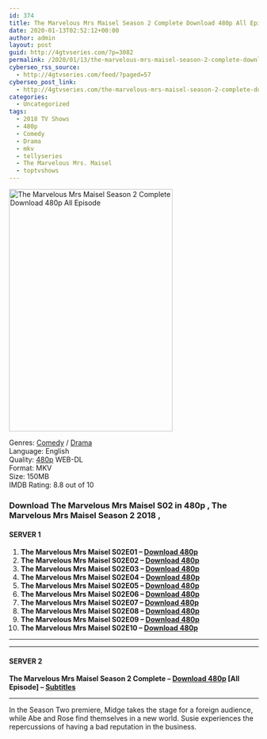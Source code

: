 ```yaml
---
id: 374
title: The Marvelous Mrs Maisel Season 2 Complete Download 480p All Episode
date: 2020-01-13T02:52:12+00:00
author: admin
layout: post
guid: http://4gtvseries.com/?p=3082
permalink: /2020/01/13/the-marvelous-mrs-maisel-season-2-complete-download-480p-all-episode/
cyberseo_rss_source:
  - http://4gtvseries.com/feed/?paged=57
cyberseo_post_link:
  - http://4gtvseries.com/the-marvelous-mrs-maisel-season-2-complete-download-480p-all-episode/
categories:
  - Uncategorized
tags:
  - 2018 TV Shows
  - 480p
  - Comedy
  - Drama
  - mkv
  - tellyseries
  - The Marvelous Mrs. Maisel
  - toptvshows
---
```

<img loading="lazy" class="aligncenter" src="https://3.bp.blogspot.com/-EM48epJbIww/XhvaUK6Vb1I/AAAAAAAAA1k/zXTrPiCifggLIz5lHq04bTBTXtPq1gUcQCK4BGAYYCw/s1600/The%2BMarvelous%2BMrs%2BMaisel%2BSeason%2B2.jpg" alt="The Marvelous Mrs Maisel Season 2 Complete Download 480p All Episode" width="330" height="488" />

Genres: <a href="http://4gtvseries.com/tag/comedy/" data-wpel-link="internal">Comedy</a> /&nbsp;<a href="http://4gtvseries.com/tag/drama/" data-wpel-link="internal">Drama</a>  
Language: English  
Quality:&nbsp;<a href="http://4gtvseries.com/tag/480p/" data-wpel-link="internal">480p</a> WEB-DL  
Format: MKV  
Size: 150MB  
IMDB Rating: 8.8 out of 10

### **Download The Marvelous Mrs Maisel S02 in 480p , The Marvelous Mrs Maisel Season 2 2018 ,&nbsp;**

#### <span><strong>SERVER 1</strong></span>

  1. **The Marvelous Mrs Maisel S02E01 – <a href="http://slink.dl480p.xyz/RVwo0" data-wpel-link="external" target="_blank" rel="nofollow external noopener noreferrer" class="wpel-icon-left"><i class="wpel-icon fa fa-download" aria-hidden="true"></i>Download 480p</a>**
  2. **The Marvelous Mrs Maisel S02E02 – <a href="http://slink.dl480p.xyz/TmNy" data-wpel-link="external" target="_blank" rel="nofollow external noopener noreferrer" class="wpel-icon-left"><i class="wpel-icon fa fa-download" aria-hidden="true"></i>Download 480p</a>**
  3. **The Marvelous Mrs Maisel S02E03 – <a href="http://slink.dl480p.xyz/khBK1Q7" data-wpel-link="external" target="_blank" rel="nofollow external noopener noreferrer" class="wpel-icon-left"><i class="wpel-icon fa fa-download" aria-hidden="true"></i>Download 480p</a>**
  4. **The Marvelous Mrs Maisel S02E04 – <a href="http://slink.dl480p.xyz/1XL4hD" data-wpel-link="external" target="_blank" rel="nofollow external noopener noreferrer" class="wpel-icon-left"><i class="wpel-icon fa fa-download" aria-hidden="true"></i>Download 480p</a>**
  5. **The Marvelous Mrs Maisel S02E05 – <a href="http://slink.dl480p.xyz/aF9e2Yz6" data-wpel-link="external" target="_blank" rel="nofollow external noopener noreferrer" class="wpel-icon-left"><i class="wpel-icon fa fa-download" aria-hidden="true"></i>Download 480p</a>**
  6. **The Marvelous Mrs Maisel S02E06 – <a href="http://slink.dl480p.xyz/cBBzl293" data-wpel-link="external" target="_blank" rel="nofollow external noopener noreferrer" class="wpel-icon-left"><i class="wpel-icon fa fa-download" aria-hidden="true"></i>Download 480p</a>**
  7. **The Marvelous Mrs Maisel S02E07 – <a href="http://slink.dl480p.xyz/29zE3" data-wpel-link="external" target="_blank" rel="nofollow external noopener noreferrer" class="wpel-icon-left"><i class="wpel-icon fa fa-download" aria-hidden="true"></i>Download 480p</a>**
  8. **The Marvelous Mrs Maisel S02E08 – <a href="http://slink.dl480p.xyz/kBy6" data-wpel-link="external" target="_blank" rel="nofollow external noopener noreferrer" class="wpel-icon-left"><i class="wpel-icon fa fa-download" aria-hidden="true"></i>Download 480p</a>**
  9. **The Marvelous Mrs Maisel S02E09 – <a href="http://slink.dl480p.xyz/h3Q4pha" data-wpel-link="external" target="_blank" rel="nofollow external noopener noreferrer" class="wpel-icon-left"><i class="wpel-icon fa fa-download" aria-hidden="true"></i>Download 480p</a>**
 10. **The Marvelous Mrs Maisel S02E10 – <a href="http://slink.dl480p.xyz/9mMlg" data-wpel-link="external" target="_blank" rel="nofollow external noopener noreferrer" class="wpel-icon-left"><i class="wpel-icon fa fa-download" aria-hidden="true"></i>Download 480p</a>**

* * *

* * *

#### <span><strong>SERVER 2</strong></span>

**The Marvelous Mrs Maisel Season 2 Complete – <a href="http://dl480p.xyz/3278/" data-wpel-link="external" target="_blank" rel="nofollow external noopener noreferrer" class="wpel-icon-left"><i class="wpel-icon fa fa-download" aria-hidden="true"></i>Download 480p</a> [All Episode] – <a href="https://subscene.com/subtitles/the-marvelous-mrs-maisel-second-season-2018" data-wpel-link="external" target="_blank" rel="nofollow external noopener noreferrer" class="wpel-icon-left"><i class="wpel-icon fa fa-download" aria-hidden="true"></i>Subtitles</a>**

* * *

In the Season Two premiere, Midge takes the stage for a foreign audience, while Abe and Rose find themselves in a new world. Susie experiences the repercussions of having a bad reputation in the business.

<div align="center">
</div>